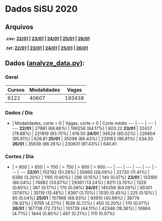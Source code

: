 
# Dados SiSU 2020

## Arquivos

**.csv: [22/01](https://raw.githubusercontent.com/KanegaeGabriel/sisu-2020-data/master/data/cursos_22.csv) | [23/01](https://raw.githubusercontent.com/KanegaeGabriel/sisu-2020-data/master/data/cursos_23.csv) | [24/01](https://raw.githubusercontent.com/KanegaeGabriel/sisu-2020-data/master/data/cursos_24.csv) | [25/01](https://raw.githubusercontent.com/KanegaeGabriel/sisu-2020-data/master/data/cursos_25.csv) | [26/01](https://raw.githubusercontent.com/KanegaeGabriel/sisu-2020-data/master/data/cursos_26.csv)**

**.txt: [22/01](https://raw.githubusercontent.com/KanegaeGabriel/sisu-2020-data/master/data/cursos_22.txt) | [23/01](https://raw.githubusercontent.com/KanegaeGabriel/sisu-2020-data/master/data/cursos_23.txt) | [24/01](https://raw.githubusercontent.com/KanegaeGabriel/sisu-2020-data/master/data/cursos_24.txt) | [25/01](https://raw.githubusercontent.com/KanegaeGabriel/sisu-2020-data/master/data/cursos_25.txt) | [26/01](https://raw.githubusercontent.com/KanegaeGabriel/sisu-2020-data/master/data/cursos_26.txt)**

## Dados ([analyze_data.py](/analyze_data.py)):

### Geral

Cursos | Modalidades | Vagas
--- | --- | ---
6122 | 40607 | 193438

### Dados / Dia

+ | Modalidades, corte > 0 | Vagas, corte > 0 | Corte médio
--- | --- | --- | ---
**22/01** | 27881 (68.66%) | 199258 (84.17%) | 603.22
**23/01** | 32437 (79.88%) | 221819 (93.70%) | 618.50
**24/01** | 34524 (85.02%) | 226804 (95.81%) | 626.81
**25/01** | 35098 (86.43%) | 229163 (96.81%) | 634.50
**26/01** | 35839 (88.26%) | 230631 (97.43%) | 640.61

### Cortes / Dia

+ | > 600 | > 650 | > 700 | > 750 | > 800 | > 900
--- | --- | --- | --- | --- | --- | ---
**22/01** | 102192 (51.29%) | 55965 (28.09%) | 22730 (11.41%) | 6386 (3.20%) | 1195 (0.60%) | 296 (0.15%) | 140 (0.07%)
**23/01** | 133190 (60.04%) | 74682 (33.67%) | 29361 (13.24%) | 8211 (3.70%) | 1329 (0.60%) | 387 (0.17%) | 170 (0.08%)
**24/01** | 145359 (64.09%) | 85301 (37.61%) | 35119 (15.48%) | 8397 (3.70%) | 1030 (0.45%) | 225 (0.10%) | 85 (0.04%)
**25/01** | 157966 (68.93%) | 93910 (40.98%) | 38776 (16.92%) | 9795 (4.27%) | 1639 (0.72%) | 450 (0.20%) | 170 (0.07%)
**26/01** | 167738 (72.73%) | 101739 (44.11%) | 42348 (18.36%) | 10864 (4.71%) | 1844 (0.80%) | 487 (0.21%) | 170 (0.07%)